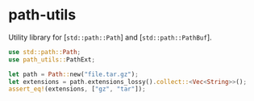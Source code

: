 # path-utils

Utility library for [`std::path::Path`] and [`std::path::PathBuf`].

```rust
use std::path::Path;
use path_utils::PathExt;

let path = Path::new("file.tar.gz");
let extensions = path.extensions_lossy().collect::<Vec<String>>();
assert_eq!(extensions, ["gz", "tar"]);
```
